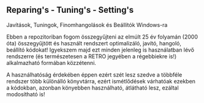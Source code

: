 Reparing's - Tuning's - Setting's
---------------------------------
Javítások, Tuningok, Finomhangolások és Beállítók Windows-ra

Ebben a repozitoriban fogom összegyűjteni az elmúlt 25 év folyamán (2000 óta) összegyűjtött és használt rendszert optimalizáló, javító, hangoló, beállító kódokat!
Igyekszem majd ezt minden jelenleg is használatban lévő rendszerre (és természetesen a RETRO jegyében a régebbiekre is!) alkalmazható formában közzétenni.

A használhatóság érdekében éppen ezért szét lesz szedve a többféle rendszer több különálló könyvtárra, ezért ismétlődések várhatóak ezekben a kódokban,
azonban könyebben használható, átlátható lesz, ezáltal modosítható is!

